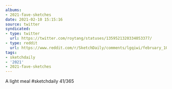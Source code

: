 ```yaml
---
albums:
- 2021-fave-sketches
date: 2021-02-10 15:15:16
source: twitter
syndicated:
- type: twitter
  url: https://twitter.com/roytang/statuses/1359521320334053377/
- type: reddit
  url: https://www.reddit.com/r/SketchDaily/comments/lgqiwi/february_10th_food/gmtohdx/
tags:
- sketchdaily
- '2021'
- 2021-fave-sketches
---
```


A light meal #sketchdaily 41/365